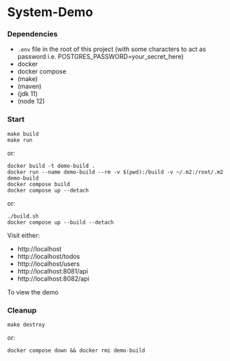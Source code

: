 # System-Demo

### Dependencies
* `.env` file in the root of this project (with some characters to act as password i.e. POSTGRES_PASSWORD=your_secret_here)
* docker
* docker compose
* (make)
* (maven)
* (jdk 11)
* (node 12)

### Start
```
make build
make run
```
or:
```
docker build -t demo-build .
docker run --name demo-build --rm -v $(pwd):/build -v ~/.m2:/root/.m2 demo-build
docker compose build
docker compose up --detach
```
or:
```
./build.sh
docker compose up --build --detach
```
Visit either:
 * http://localhost
 * http://localhost/todos
 * http://localhost/users
 * http://localhost:8081/api
 * http://localhost:8082/api

To view the demo

### Cleanup
```
make destroy
```
or:
```
docker compose down && docker rmi demo-build
```
